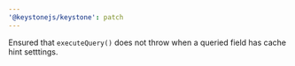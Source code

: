 ```yaml
---
'@keystonejs/keystone': patch
---
```


Ensured that `executeQuery()` does not throw when a queried field has cache hint setttings.
